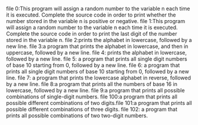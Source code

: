 file 0:This program will assign a random number to the variable n each time it is executed. Complete the source code in order to print whether the number stored in the variable n is positive or negative.
file 1:This program will assign a random number to the variable n each time it is executed. Complete the source code in order to print the last digit of the number stored in the variable n.
file 2:prints the alphabet in lowercase, followed by a new line.
file 3:a program that prints the alphabet in lowercase, and then in uppercase, followed by a new line.
file 4: prints the alphabet in lowercase, followed by a new line.
file 5: a program that prints all single digit numbers of base 10 starting from 0, followed by a new line.
file 6: a program that prints all single digit numbers of base 10 starting from 0, followed by a new line.
file 7: a program that prints the lowercase alphabet in reverse, followed by a new line.
file 8:a program that prints all the numbers of base 16 in lowercase, followed by a new line.
file 9:a program that prints all possible combinations of single-digit numbers.
file 100:a program that prints all possible different combinations of two digits.file 101:a program that prints all possible different combinations of three digits.
file 102: a program that prints all possible combinations of two two-digit numbers.